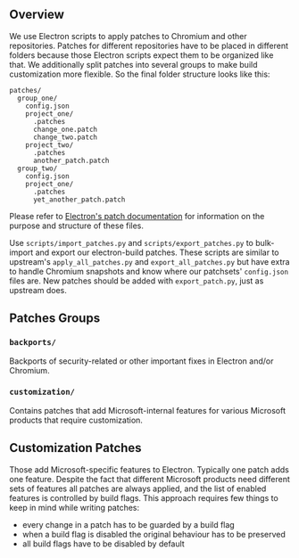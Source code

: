 ## Overview

We use Electron scripts to apply patches to Chromium and other repositories.
Patches for different repositories have to be placed in different folders
because those Electron scripts expect them to be organized like that.
We additionally split patches into several groups to make build customization
more flexible. So the final folder structure looks like this:

```
patches/
  group_one/
    config.json
    project_one/
      .patches
      change_one.patch
      change_two.patch
    project_two/
      .patches
      another_patch.patch
  group_two/
    config.json
    project_one/
      .patches
      yet_another_patch.patch
```

Please refer to [Electron's patch documentation](https://github.com/electron/electron/blob/main/docs/development/patches.md)
for information on the purpose and structure of these files.

Use `scripts/import_patches.py` and `scripts/export_patches.py` to bulk-import
and export our electron-build patches. These scripts are similar to upstream's
`apply_all_patches.py` and `export_all_patches.py` but have extra to handle
Chromium snapshots and know where our patchsets' `config.json` files are.
New patches should be added with `export_patch.py`, just as upstream does.

## Patches Groups

### `backports/`

Backports of security-related or other important fixes in Electron and/or Chromium.

### `customization/`

Contains patches that add Microsoft-internal features for various Microsoft products that require customization.

## Customization Patches

Those add Microsoft-specific features to Electron. Typically one patch adds one feature.
Despite the fact that different Microsoft products need different sets of features all patches are always applied,
and the list of enabled features is controlled by build flags.
This approach requires few things to keep in mind while writing patches:
- every change in a patch has to be guarded by a build flag
- when a build flag is disabled the original behaviour has to be preserved
- all build flags have to be disabled by default
